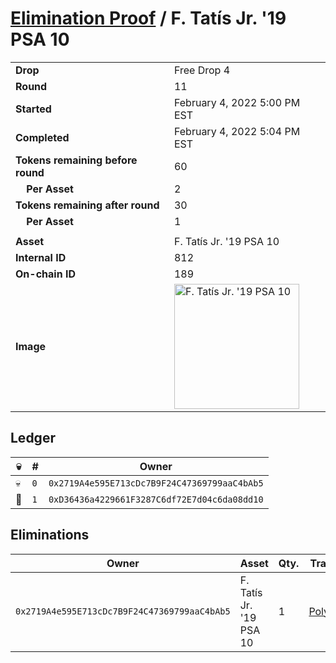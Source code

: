 # [Elimination Proof](./readme.md) / F. Tatís Jr. &#039;19 PSA 10

|||
|---|---|
| **Drop** | Free Drop 4 |
| **Round** | 11 |
| **Started** | February 4, 2022 5:00 PM EST |
| **Completed** | February 4, 2022 5:04 PM EST |
| **Tokens remaining before round** | 60 |
| **&nbsp;&nbsp;&nbsp;&nbsp;Per Asset** | 2 |
| **Tokens remaining after round** | 30 |
| **&nbsp;&nbsp;&nbsp;&nbsp;Per Asset** | 1 |
| | |
| **Asset** | F. Tatís Jr. &#039;19 PSA 10 |
| **Internal ID** | 812 |
| **On-chain ID** | 189 |
| **Image** | <img src="https://tcdn.blokpax.com/957181fa-d3e9-4535-81dd-4e8ff811f177/4f8b21ed280a69e012fc01381c2b145af60899217f3cfb811110e554efb72c26.jpg" height="200" alt="F. Tatís Jr. &#039;19 PSA 10" /> |

## Ledger

| 💀 | # | Owner |
| --- | --- | --- |
| 💀 | `0` | `0x2719A4e595E713cDc7B9F24C47369799aaC4bAb5` |
| 👑 | `1` | `0xD36436a4229661F3287C6df72E7d04c6da08dd10` |


## Eliminations

| Owner | Asset | Qty. | Transaction |
| --- | --- | --- | --- |
| `0x2719A4e595E713cDc7B9F24C47369799aaC4bAb5` | F. Tatís Jr. '19 PSA 10 | 1 | [Polygonscan](https://polygonscan.com/tx/0x94e3e5b414b3275acb9ee9353c01f19c497176ef85089aa6fca89d58acb13856) |
